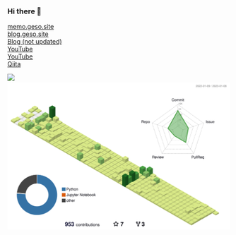### Hi there 👋

<a href="https://memo.geso.site/">memo.geso.site</a><br>
<a href="https://blog.geso.site/">blog.geso.site</a><br>
<a href="https://umashika5555.hatenablog.com/">Blog (not updated)</a><br>
<a href="https://www.youtube.com/channel/UC5_0yFUgybKEwmfWvFFGDcQ">YouTube</a><br>
<a href="https://www.youtube.com/channel/UCvbL3EnciWtj7eTy0IHMoPg">YouTube</a><br>
<a href="https://qiita.com/gesogeso">Qiita</a>

<img width="800" src="https://github-profile-trophy.vercel.app/?username=gesoges0" />
<img width="800" src="./profile-3d-contrib/profile-green-animate.svg">
